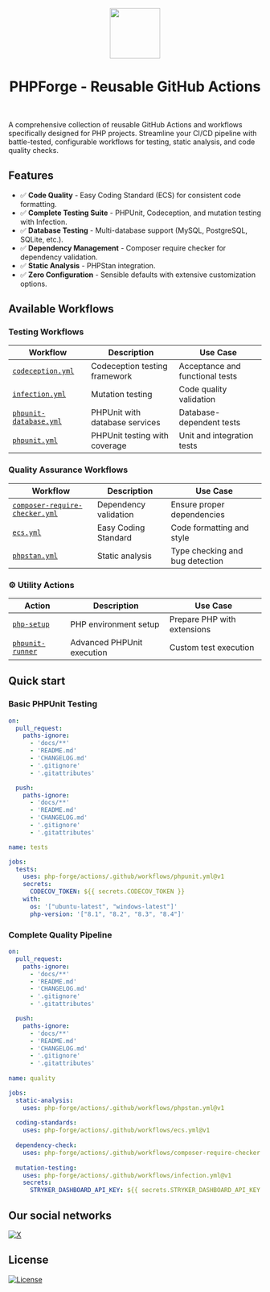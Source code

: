 <p align="center">
    <a href="https://github.com/php-forge/reusable-actions" target="_blank">
        <img src="https://avatars.githubusercontent.com/u/103309199?s=400&u=ca3561c692f53ed7eb290d3bb226a2828741606f&v=4" height="100px">
    </a>
    <h1 align="center">PHPForge - Reusable GitHub Actions</h1>
    <br>
</p>

A comprehensive collection of reusable GitHub Actions and workflows specifically designed for PHP projects. Streamline 
your CI/CD pipeline with battle-tested, configurable workflows for testing, static analysis, and code quality checks.

## Features

- ✅ **Code Quality** - Easy Coding Standard (ECS) for consistent code formatting.
- ✅ **Complete Testing Suite** - PHPUnit, Codeception, and mutation testing with Infection.
- ✅ **Database Testing** - Multi-database support (MySQL, PostgreSQL, SQLite, etc.).
- ✅ **Dependency Management** - Composer require checker for dependency validation.
- ✅ **Static Analysis** - PHPStan integration.
- ✅ **Zero Configuration** - Sensible defaults with extensive customization options.

## Available Workflows

### Testing Workflows

| Workflow | Description | Use Case |
|----------|-------------|----------|
| [`codeception.yml`](#codeception) | Codeception testing framework | Acceptance and functional tests |
| [`infection.yml`](#infection) | Mutation testing | Code quality validation |
| [`phpunit-database.yml`](#phpunit-database) | PHPUnit with database services | Database-dependent tests |
| [`phpunit.yml`](#phpunit) | PHPUnit testing with coverage | Unit and integration tests |

### Quality Assurance Workflows

| Workflow | Description | Use Case |
|----------|-------------|----------|
| [`composer-require-checker.yml`](#composer-require-checker) | Dependency validation | Ensure proper dependencies |
| [`ecs.yml`](#ecs) | Easy Coding Standard | Code formatting and style |
| [`phpstan.yml`](#phpstan) | Static analysis | Type checking and bug detection |

### ⚙️ Utility Actions

| Action | Description | Use Case |
|--------|-------------|----------|
| [`php-setup`](#php-setup) | PHP environment setup | Prepare PHP with extensions |
| [`phpunit-runner`](#phpunit-runner) | Advanced PHPUnit execution | Custom test execution |

## Quick start

### Basic PHPUnit Testing

```yaml
on:
  pull_request:
    paths-ignore:
      - 'docs/**'
      - 'README.md'
      - 'CHANGELOG.md'
      - '.gitignore'
      - '.gitattributes'

  push:
    paths-ignore:
      - 'docs/**'
      - 'README.md'
      - 'CHANGELOG.md'
      - '.gitignore'
      - '.gitattributes'

name: tests

jobs:
  tests:
    uses: php-forge/actions/.github/workflows/phpunit.yml@v1
    secrets:
      CODECOV_TOKEN: ${{ secrets.CODECOV_TOKEN }}
    with:
      os: '["ubuntu-latest", "windows-latest"]'
      php-version: '["8.1", "8.2", "8.3", "8.4"]'
```

### Complete Quality Pipeline

```yaml
on:
  pull_request:
    paths-ignore:
      - 'docs/**'
      - 'README.md'
      - 'CHANGELOG.md'
      - '.gitignore'
      - '.gitattributes'

  push:
    paths-ignore:
      - 'docs/**'
      - 'README.md'
      - 'CHANGELOG.md'
      - '.gitignore'
      - '.gitattributes'
      
name: quality

jobs:
  static-analysis:
    uses: php-forge/actions/.github/workflows/phpstan.yml@v1
    
  coding-standards:
    uses: php-forge/actions/.github/workflows/ecs.yml@v1
    
  dependency-check:
    uses: php-forge/actions/.github/workflows/composer-require-checker.yml@v1
    
  mutation-testing:
    uses: php-forge/actions/.github/workflows/infection.yml@v1
    secrets:
      STRYKER_DASHBOARD_API_KEY: ${{ secrets.STRYKER_DASHBOARD_API_KEY }}
```

## Our social networks

[![X](https://img.shields.io/badge/follow-@terabytesoftw-1DA1F2?logo=x&logoColor=1DA1F2&labelColor=555555&style=flat)](https://x.com/Terabytesoftw)

## License

[![License](https://img.shields.io/github/license/yii2-extensions/nested-sets-behavior)](LICENSE.md)
